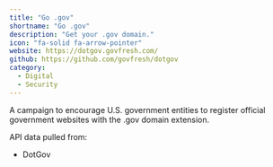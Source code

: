 ```yaml
---
title: "Go .gov"
shortname: "Go .gov"
description: "Get your .gov domain."
icon: "fa-solid fa-arrow-pointer"
website: https://dotgov.govfresh.com/
github: https://github.com/govfresh/dotgov
category:
  - Digital
  - Security
---
```


A campaign to encourage U.S. government entities to register official government websites with the .gov domain extension.

API data pulled from:

* DotGov
